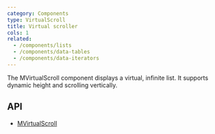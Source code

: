```yaml
---
category: Components
type: VirtualScroll
title: Virtual scroller
cols: 1
related:
  - /components/lists
  - /components/data-tables
  - /components/data-iterators
---
```


The MVirtualScroll component displays a virtual, infinite list. It supports dynamic height and scrolling vertically.

## API

- [MVirtualScroll](/api/MVirtualScroll)